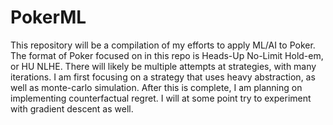# PokerML

This repository will be a compilation of my efforts to apply ML/AI to Poker.
The format of Poker focused on in this repo is Heads-Up No-Limit Hold-em, or HU NLHE.
There will likely be multiple attempts at strategies, with many iterations.
I am first focusing on a strategy that uses heavy abstraction, as well as monte-carlo simulation.
After this is complete, I am planning on implementing counterfactual regret.
I will at some point try to experiment with gradient descent as well.
